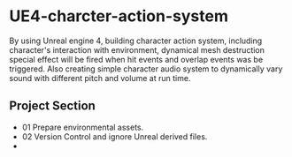# UE4-charcter-action-system
By using Unreal engine 4, building character action system, including character's interaction with environment, dynamical mesh destruction special effect will be fired when hit events and overlap events was be triggered. Also creating simple character audio system to dynamically vary sound with different pitch and volume at run time.  
## Project Section
* 01 Prepare environmental assets.
* 02 Version Control and ignore Unreal derived files.
*
